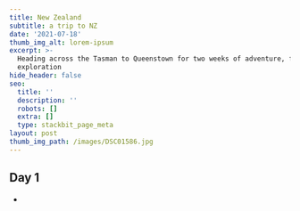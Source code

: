 ```yaml
---
title: New Zealand
subtitle: a trip to NZ
date: '2021-07-18'
thumb_img_alt: lorem-ipsum
excerpt: >-
  Heading across the Tasman to Queenstown for two weeks of adventure, fun, and
  exploration
hide_header: false
seo:
  title: ''
  description: ''
  robots: []
  extra: []
  type: stackbit_page_meta
layout: post
thumb_img_path: /images/DSC01586.jpg
---
```

##

## Day 1

*
